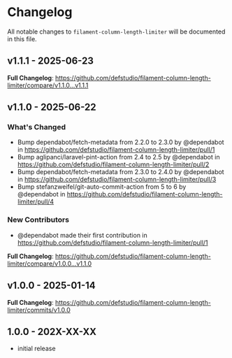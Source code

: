 # Changelog

All notable changes to `filament-column-length-limiter` will be documented in this file.

## v1.1.1 - 2025-06-23

**Full Changelog**: https://github.com/defstudio/filament-column-length-limiter/compare/v1.1.0...v1.1.1

## v1.1.0 - 2025-06-22

### What's Changed

* Bump dependabot/fetch-metadata from 2.2.0 to 2.3.0 by @dependabot in https://github.com/defstudio/filament-column-length-limiter/pull/1
* Bump aglipanci/laravel-pint-action from 2.4 to 2.5 by @dependabot in https://github.com/defstudio/filament-column-length-limiter/pull/2
* Bump dependabot/fetch-metadata from 2.3.0 to 2.4.0 by @dependabot in https://github.com/defstudio/filament-column-length-limiter/pull/3
* Bump stefanzweifel/git-auto-commit-action from 5 to 6 by @dependabot in https://github.com/defstudio/filament-column-length-limiter/pull/4

### New Contributors

* @dependabot made their first contribution in https://github.com/defstudio/filament-column-length-limiter/pull/1

**Full Changelog**: https://github.com/defstudio/filament-column-length-limiter/compare/v1.0.0...v1.1.0

## v1.0.0 - 2025-01-14

**Full Changelog**: https://github.com/defstudio/filament-column-length-limiter/commits/v1.0.0

## 1.0.0 - 202X-XX-XX

- initial release
